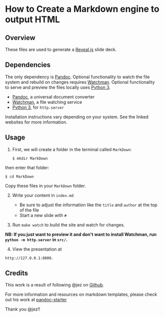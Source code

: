# How to Create a Markdown engine to output HTML
## Overview
These files are used to generate a [Reveal.js](https://revealjs.com/#/) slide deck.

## Dependencies
The only dependency is [Pandoc](http://pandoc.org/). Optional functionality to watch the file system and rebuild on changes requires [Watchman](https://facebook.github.io/watchman/). Optional functionality to serve and preview the files locally uses [Python 3](https://docs.python.org/3/library/http.server.html).

- [Pandoc](http://pandoc.org/), a universal document converter
- [Watchman](https://facebook.github.io/watchman/), a file watching service
- [Python 3](https://docs.python.org/3/library/http.server.html), for `http.server`

Installation instructions vary depending on your system. See the linked websites for more information.


## Usage
1. First, we will create a folder in the terminal called `MarkDown`:
   ```batchfile 
   $ mkdir MarkDown
   ```
then enter that folder:
   ```batchfile
   $ cd MarkDown
   ```
Copy these files in your `MarkDown` folder.

2. Write your content in `index.md`

   * Be sure to adjust the information like the `title` and `author` at the top of the file
   * Start a new slide with `#`

3. Run `make watch` to build the site and watch for changes.

**NB: If you just want to preview it and don't want to install Watchman, run `python -m http.server` in `src/`.**

4. View the presentation at 
```
http://127.0.0.1:8000.
```
## Credits
This work is a result of following @jez on [Github](https://github.com/jez).

For more information and resources on markdown templates, please check out his work at [pandoc-starter](https://github.com/jez/pandoc-starter)

Thank you @jez!!
